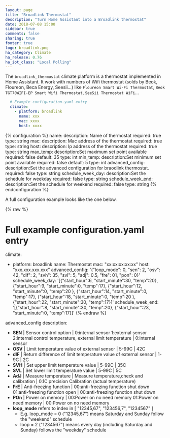 ```yaml
---
layout: page
title: "Broadlink Thermostat"
description: "Turn Home Assistant into a Broadlink thermostat"
date: 2018-07-08 15:00
sidebar: true
comments: false
sharing: true
footer: true
logo: broadlink.png
ha_category: Climate
ha_release: 0.76
ha_iot_class: "Local Polling"
---
```


The `broadlink_thermostat` climate platform is a thermostat implemented in Home Assistant. It work with numbers of Wifi thermostat (solds by Beok, Floureon, Beca Energy, Seesii...) like `Floureon Smart Wi-Fi Thermostat`, `Beok TGT70WIFI-EP Smart Wifi Thermostat`, `SeeSii Thermostat WiFi`...


```yaml
  # Example configuration.yaml entry
  climate:
    - platform: broadlink
      name: xxx
      mac: xxxx
      host: xxxx
```


{% configuration %}
  name:
    description: Name of thermostat
    required: true
    type: string
  mac:
    description: Mac address of the thermostat
    required: true
    type: string
  host:
    description: Ip address of the thermostat
    required: true
    type: string
  max_temp:
    description:Set maximum set point available
    required: false
    default: 35
    type: int
  min_temp:
    description:Set minimum set point available
    required: false
    default: 5
    type: int
  advanced_config:
    description:Set the advanced configuration for braodlink thermostat.
    required: false
    type: string
  schedule_week_day:
    description:Set the schedule for weekday
    required: false
    type: string
  schedule_week_end:
    description:Set the schedule for weekend
    required: false
    type: string
{% endconfiguration  %}

A full configuration example looks like the one below. 

{% raw %}
# Full example configuration.yaml entry
climate:
  - platform: broadlink
    name: Thermostat
    mac: "xx:xx:xx:xx:xx"
    host: "xxx.xxx.xxx.xxx"
    advanced_config: '{"loop_mode": 0, "sen": 2, "osv": 42, "dif": 2, "svh": 35, "svl": 5, "adj": 0.5, "fre": 01, "pon": 0}'
    schedule_week_day: '[{"start_hour":6, "start_minute":30, "temp":20}, {"start_hour":9, "start_minute":0, "temp":17}, {"start_hour":12, "start_minute":0, "temp":20 }, {"start_hour":14, "start_minute":0, "temp":17}, {"start_hour":18, "start_minute":0, "temp":20 }, {"start_hour":22, "start_minute":30, "temp":17}]'
    schedule_week_end: '[{"start_hour":8, "start_minute":30, "temp":20}, {"start_hour":23, "start_minute":0, "temp":17}]'
{% endraw %}

advanced_config description:

- **SEN** | Sensor control option | 0:internal sensor 1:external sensor 2:internal control temperature, external limit temperature | 0:internal sensor
- **OSV** | Limit temperature value of external sensor | 5-99C | 42C
- **dIF** | Return difference of limit temperature value of external sensor | 1-9C | 2C
- **SVH** | Set upper limit temperature value | 5-99C | 35C
- **SVL** | Set lower limit temperature value | 5-99C | 5C
- **AdJ** | Measure temperature | Measure temperature,check and calibration | 0.1C precision Calibration (actual temperature)
- **FrE** | Anti-freezing function | 00:anti-freezing function shut down 01:anti-freezing function open | 00:anti-freezing function shut down
- **POn** | Power on memory | 00:Power on no need memory 01:Power on need memory | 00:Power on no need memory
- **loop_mode** refers to index in [ "12345,67", "123456,7", "1234567" ]
  - E.g. loop_mode = 0 ("12345,67") means Saturday and Sunday follow the "weekend" schedule
  - loop = 2 ("1234567") means every day (including Saturday and Sunday) follows the "weekday" schedule
